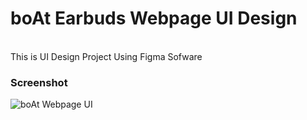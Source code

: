 # boAt Earbuds Webpage UI Design
</br>
This is UI Design Project Using Figma Sofware
</br>
<h3>Screenshot</h3>

![boAt Webpage UI](https://user-images.githubusercontent.com/89535903/187073016-66c2e3d1-e001-4924-a848-fae3d537b368.png)
